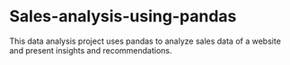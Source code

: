 # Sales-analysis-using-pandas
This data analysis project uses pandas to analyze sales data of a website and present insights and recommendations.
